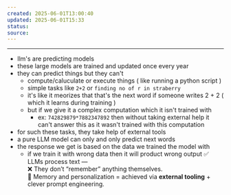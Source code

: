 ```yaml
---
created: 2025-06-01T13:00:40
updated: 2025-06-01T15:33
status: 
source: 
---
```

---


- llm's are predicting models
- these large models are trained and updated once every year
- they can predict things but they can't
	- compute/caluculate or execute things ( like running a python script )
	- simple tasks like `2+2` or `finding no of r in straberry`
	- it's like it meorizes that that's the next word if someone writes 2 + 2 ( which it learns during training )
	- but if we give it a complex computation which it isn't trained with 
		- ex: `742829879*7882347892` then without taking external help it can't answer this as it wasn't trained with this computation
- for such these tasks, they take help of external tools
- a pure LLM model can only and only predict next words
- the response we get is based on the data we trained the model with
	- if we train it with wrong data then it will product wrong output
✅ LLMs process text —  
❌ They don’t “remember” anything themselves.  
🧩 Memory and personalization = achieved via **external tooling** + clever prompt engineering.

